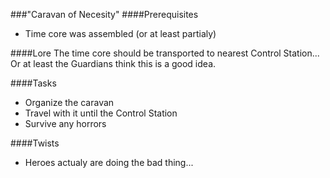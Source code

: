 ###"Caravan of Necesity"
####Prerequisites
  * Time core was assembled (or at least partialy)

####Lore
  The time core should be transported to nearest Control Station... Or at
  least the Guardians think this is a good idea.

####Tasks
  * Organize the caravan
  * Travel with it until the Control Station
  * Survive any horrors

####Twists
  * Heroes actualy are doing the bad thing...
